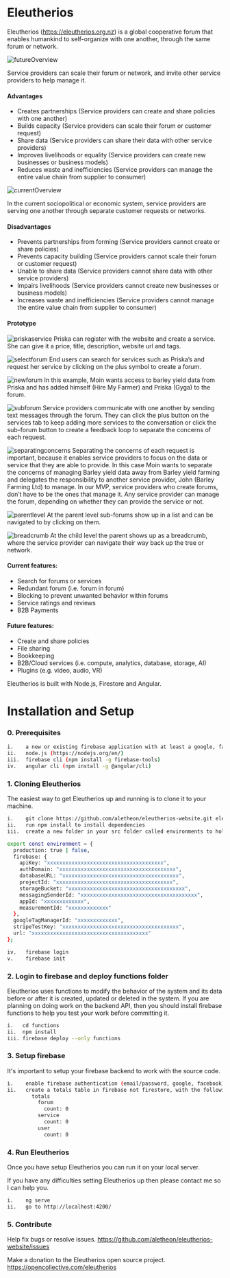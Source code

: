 # Eleutherios

Eleutherios (https://eleutherios.org.nz) is a global cooperative forum that enables humankind to self-organize with one another, through the same forum or network.

![futureOverview](./src/assets/futureOverview2.png)

Service providers can scale their forum or network, and invite other service providers to help manage it.

#### Advantages

- Creates partnerships (Service providers can create and share policies with one another)
- Builds capacity (Service providers can scale their forum or customer request)
- Share data (Service providers can share their data with other service providers)
- Improves livelihoods or equality (Service providers can create new businesses or business models)
- Reduces waste and inefficiencies (Service providers can manage the entire value chain from supplier to consumer)

![currentOverview](./src/assets/currentOverview3.png)

In the current sociopolitical or economic system, service providers are serving one another through separate customer requests or networks.

#### Disadvantages

- Prevents partnerships from forming (Service providers cannot create or share policies)
- Prevents capacity building (Service providers cannot scale their forum or customer request)
- Unable to share data (Service providers cannot share data with other service providers)
- Impairs livelihoods (Service providers cannot create new businesses or business models)
- Increases waste and inefficiencies (Service providers cannot manage the entire value chain from supplier to consumer)

#### Prototype

![priskaservice](./src/assets/priskaService.jpg)
Priska can register with the website and create a service. She can give it a price, title, description, website url and tags.

![selectforum](./src/assets/selectForum.jpg)
End users can search for services such as Priska’s and request her service by clicking on the plus symbol to create a forum.

![newforum](./src/assets/newForum.jpg)
In this example, Moin wants access to barley yield data from Priska and has added himself (Hire My Farmer) and Priska (Gyga) to the forum.

![subforum](./src/assets/subforum.jpg)
Service providers communicate with one another by sending text messages through the forum. They can click the plus button on the services tab to keep adding more services to the conversation or click the sub-forum button to create a feedback loop to separate the concerns of each request.

![separatingconcerns](./src/assets/separatingConcerns.jpg)
Separating the concerns of each request is important, because it enables service providers to focus on the data or service that they are able to provide. In this case Moin wants to separate the concerns of managing Barley yield data away from Barley yield farming and delegates the responsibility to another service provider, John (Barley Farming Ltd) to manage. In our MVP, service providers who create forums, don’t have to be the ones that manage it. Any service provider can manage the forum, depending on whether they can provide the service or not.

![parentlevel](./src/assets/parentLevel.jpg)
At the parent level sub-forums show up in a list and can be navigated to by clicking on them.

![breadcrumb](./src/assets/breadcrumb.jpg)
At the child level the parent shows up as a breadcrumb, where the service provider can navigate their way back up the tree or network.

#### Current features:

- Search for forums or services
- Redundant forum (i.e. forum in forum)
- Blocking to prevent unwanted behavior within forums
- Service ratings and reviews
- B2B Payments

#### Future features:

- Create and share policies
- File sharing
- Bookkeeping
- B2B/Cloud services (i.e. compute, analytics, database, storage, AI)
- Plugins (e.g. video, audio, VR)

Eleutherios is built with Node.js, Firestore and Angular.

# Installation and Setup

### 0. Prerequisites

```bash
i.    a new or existing firebase application with at least a google, facebook or email passwordless provider
ii.   node.js (https://nodejs.org/en/)
iii.  firebase cli (npm install -g firebase-tools)
iv.   angular cli (npm install -g @angular/cli)
```

### 1. Cloning Eleutherios

The easiest way to get Eleutherios up and running is to clone it to your machine.

```bash
i.    git clone https://github.com/aletheon/eleutherios-website.git eleutherios-website
ii.   run npm install to install dependencies
iii.  create a new folder in your src folder called environments to hold your environment (environment.prod.ts and environment.ts) variables:
```

```bash
export const environment = {
  production: true | false,
  firebase: {
    apiKey: "xxxxxxxxxxxxxxxxxxxxxxxxxxxxxxxxxxxxxx",
    authDomain: "xxxxxxxxxxxxxxxxxxxxxxxxxxxxxxxxxxxxxx",
    databaseURL: "xxxxxxxxxxxxxxxxxxxxxxxxxxxxxxxxxxxxxx",
    projectId: "xxxxxxxxxxxxxxxxxxxxxxxxxxxxxxxxxxxxxx",
    storageBucket: "xxxxxxxxxxxxxxxxxxxxxxxxxxxxxxxxxxxxxx",
    messagingSenderId: "xxxxxxxxxxxxxxxxxxxxxxxxxxxxxxxxxxxxxx",
    appId: "xxxxxxxxxxxxx",
    measurementId: "xxxxxxxxxxxxx"
  },
  googleTagManagerId: "xxxxxxxxxxxxx",
  stripeTestKey: "xxxxxxxxxxxxxxxxxxxxxxxxxxxxxxxxxxxxxx",
  url: "xxxxxxxxxxxxxxxxxxxxxxxxxxxxxxxxxxxxxx"
};
```

```bash
iv.   firebase login
v.    firebase init
```

### 2. Login to firebase and deploy functions folder

Eleutherios uses functions to modify the behavior of the system and its data before or after it is created, updated or deleted in the system. If you are planning on doing work on the backend API, then you should install firebase functions to help you test your work before committing it.

```bash
i.   cd functions
ii.  npm install
iii. firebase deploy --only functions
```

### 3. Setup firebase

It's important to setup your firebase backend to work with the source code.

```bash
i.    enable firebase authentication (email/password, google, facebook)
ii.   create a totals table in firebase not firestore, with the following default structure:
        totals
          forum
            count: 0
          service
            count: 0
          user
            count: 0
```

### 4. Run Eleutherios

Once you have setup Eleutherios you can run it on your local server.

If you have any difficulties setting Eleutherios up then please contact me so I can help you.

```bash
i.    ng serve
ii.   go to http://localhost:4200/
```

### 5. Contribute

Help fix bugs or resolve issues.
https://github.com/aletheon/eleutherios-website/issues

Make a donation to the Eleutherios open source project. https://opencollective.com/eleutherios
